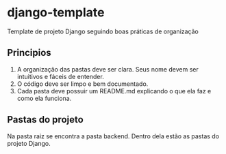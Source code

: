 # django-template
Template de projeto Django  seguindo boas práticas de organização 

## Principios 
1. A organização das pastas deve ser clara. Seus nome devem ser intuitivos e fáceis de entender.
2. O código deve ser limpo e bem documentado.
3. Cada pasta deve possuir um README.md explicando o que ela faz e como ela funciona.


## Pastas do projeto
Na pasta raiz se encontra a pasta backend. Dentro dela estão as pastas do projeto Django.


